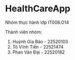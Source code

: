 # HealthCareApp
Nhóm thực hành lớp IT008.O14

Thành viên nhóm:
1. Huỳnh Gia Bảo - 22520103
2. Tô Vĩnh Tiến - 22521474
3. Phan Văn Đại - 22520182